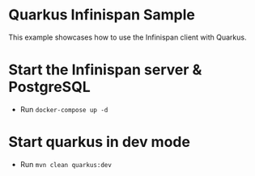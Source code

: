 # Quarkus Infinispan Sample

This example showcases how to use the Infinispan client with Quarkus. 

# Start the Infinispan server & PostgreSQL

- Run `docker-compose up -d`

# Start quarkus in dev mode

- Run `mvn clean quarkus:dev`



